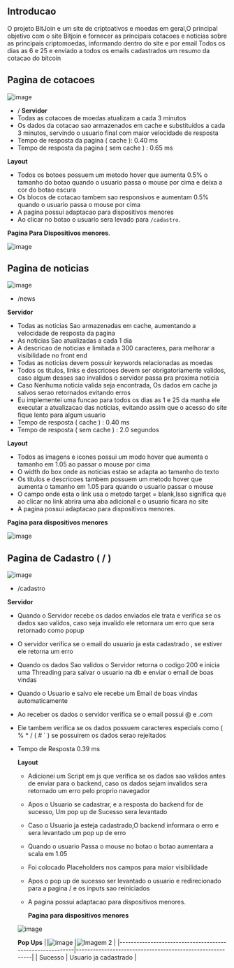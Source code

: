 ## Introducao
O projeto BitJoin e um site de criptoativos e moedas em geral,O principal objetivo com o site Bitjoin e fornecer as principais cotacoes e noticias sobre as principais criptomoedas, informando dentro do site e por email
Todos os dias as 6 e 25 e enviado a todos os emails cadastrados um resumo da cotacao do bitcoin


## Pagina de cotacoes 
![image](https://github.com/user-attachments/assets/95978b9c-b052-4ff1-a2ff-8ec2121c2582) 
- /
**Servidor**
- Todas as cotacoes de moedas atualizam a cada 3 minutos
- Os dados da cotacao sao armazenados em cache e substituidos a cada 3 minutos, servindo o usuario final com maior velocidade de resposta
- Tempo de resposta da pagina ( cache ): 0.40 ms
- Tempo de resposta da pagina ( sem cache ) : 0.65 ms

**Layout**
- Todos os botoes possuem um metodo hover que aumenta 0.5% o tamanho do botao quando o usuario passa o mouse por cima e deixa a cor do botao escura
- Os blocos de cotacao tambem sao responsivos e aumentam 0.5% quando o usuario passa o mouse por cima
- A pagina possui adaptacao para dispositivos menores
- Ao clicar no botao o usuario sera levado para ```/cadastro```.

  
**Pagina Para Dispositivos menores**.


  ![image](https://github.com/user-attachments/assets/0df86306-2436-4a3c-9ae1-8b082e197453)


## Pagina de noticias 
![image](https://github.com/user-attachments/assets/69dc51c2-3ff6-45ce-8b5c-dbbecbb8937f)
- /news

**Servidor**
- Todas as noticias Sao armazenadas em cache, aumentando a velocidade de resposta da pagina
- As noticias Sao atualizadas a cada 1 dia
- A descricao de noticias e limitada a 300 caracteres, para melhorar a visibilidade no front end 
- Todas as noticias devem possuir keywords relacionadas as moedas
- Todos os titulos, links e descricoes devem ser obrigatoriamente validos, caso algum desses sao invalidos o servidor passa pra proxima noticia
- Caso Nenhuma noticia valida seja encontrada, Os dados em cache ja salvos serao retornados evitando erros
- Eu implementei uma funcao para todos os dias as 1 e 25 da manha ele executar a atualizacao das noticias, evitando assim que o acesso do site fique lento para algum usuario
- Tempo de resposta ( cache ) : 0.40 ms
- Tempo de resposta ( sem cache ) : 2.0 segundos

**Layout**
- Todos as imagens e icones possui um modo hover que aumenta o tamanho em 1.05 ao passar o mouse por cima
- O width do box onde as noticias estao se adapta ao tamanho do texto
- Os titulos e descricoes tambem possuem um metodo hover que aumenta o tamanho em 1.05 para quando o usuario passar o mouse
- O campo onde esta o link usa o metodo target = blank,Isso significa que ao clicar no link abrira uma aba adicional e o usuario ficara no site
- A pagina possui adaptacao para dispositivos menores.
  

**Pagina para dispositivos menores**



![image](https://github.com/user-attachments/assets/6b061a21-c11e-4a28-bc93-0b56e6d49318)

## Pagina de Cadastro ( / )
![image](https://github.com/user-attachments/assets/1f7cf412-6560-433d-82f3-0cbfc15e89c0)
- /cadastro

**Servidor**
- Quando o Servidor recebe os dados enviados ele trata e verifica se os dados sao validos, caso seja invalido ele retornara um erro que sera retornado como popup
- O servidor verifica se o email do usuario ja esta cadastrado , se estiver ele retorna um erro
- Quando os dados Sao validos o Servidor retorna o codigo 200 e inicia uma Threading para salvar o usuario na db e enviar o email de boas vindas
- Quando o Usuario e salvo ele recebe um Email de boas vindas automaticamente
- Ao receber os dados o servidor verifica se o email possui @ e .com
- Ele tambem verifica se os dados possuem caracteres especiais como ( % * / (  # ` ) se possuirem os dados serao rejeitados
- Tempo de Resposta 0.39 ms

  **Layout**
  - Adicionei um Script em js que verifica se os dados sao validos antes de enviar para o backend, caso os dados sejam invalidos sera retornado um erro pelo proprio navegador
  - Apos o Usuario se cadastrar, e a resposta do backend for de sucesso, Um pop up de Sucesso sera levantado
  - Caso o Usuario ja esteja cadastrado,O backend informara o erro e sera levantado um pop up de erro
  - Quando o usuario Passa o mouse no botao o botao aumentara a scala em 1.05
  - Foi colocado Placeholders nos campos para maior visibilidade
  - Apos o pop up de sucesso ser levantado o usuario e redirecionado para a pagina / e os inputs sao reiniciados
  - A pagina possui adaptacao para dispositivos menores.
 
    **Pagina para dispositivos menores**


  ![image](https://github.com/user-attachments/assets/b27ab07d-c229-492f-92d1-873fa892a1d8)


  **Pop Ups**
  ||![image](https://github.com/user-attachments/assets/c9aa358e-256f-4ab7-a950-525598055bc6) |![Imagem 2](https://github.com/user-attachments/assets/0df86306-2436-4a3c-9ae1-8b082e197453) |
|----------------------------------------------------------|----------------------------------------------------------|
| Sucesso                           | Usuario ja cadastrado                                    |


